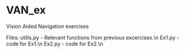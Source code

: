 # VAN_ex
Vision Aided Navigation exercises

Files:
utills.py - Relevant functions from previous excercises.\n
Ex1.py - code for Ex1.\n
Ex2.py - code for Ex2.\n
